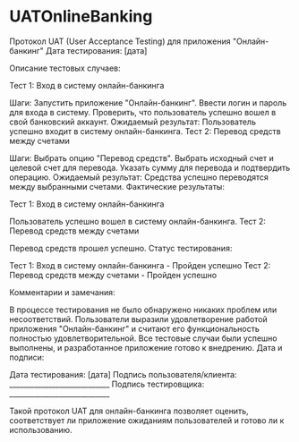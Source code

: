 # UATOnlineBanking

Протокол UAT (User Acceptance Testing) для приложения "Онлайн-банкинг"
Дата тестирования: [дата]

Описание тестовых случаев:

Тест 1: Вход в систему онлайн-банкинга

Шаги:
Запустить приложение "Онлайн-банкинг".
Ввести логин и пароль для входа в систему.
Проверить, что пользователь успешно вошел в свой банковский аккаунт.
Ожидаемый результат: Пользователь успешно входит в систему онлайн-банкинга.
Тест 2: Перевод средств между счетами

Шаги:
Выбрать опцию "Перевод средств".
Выбрать исходный счет и целевой счет для перевода.
Указать сумму для перевода и подтвердить операцию.
Ожидаемый результат: Средства успешно переводятся между выбранными счетами.
Фактические результаты:

Тест 1: Вход в систему онлайн-банкинга

Пользователь успешно вошел в систему онлайн-банкинга.
Тест 2: Перевод средств между счетами

Перевод средств прошел успешно.
Статус тестирования:

Тест 1: Вход в систему онлайн-банкинга - Пройден успешно
Тест 2: Перевод средств между счетами - Пройден успешно

Комментарии и замечания:

В процессе тестирования не было обнаружено никаких проблем или несоответствий.
Пользователи выразили удовлетворение работой приложения "Онлайн-банкинг" и считают его функциональность полностью удовлетворительной.
Все тестовые случаи были успешно выполнены, и разработанное приложение готово к внедрению.
Дата и подписи:

Дата тестирования: [дата]
Подпись пользователя/клиента: ____________________________
Подпись тестировщика: ____________________________

Такой протокол UAT для онлайн-банкинга позволяет оценить, соответствует ли приложение ожиданиям пользователей и готово ли к использованию.
